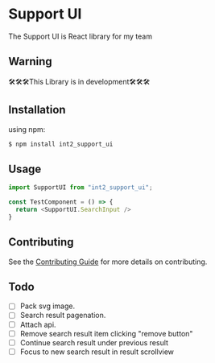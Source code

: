 # Support UI
The Support UI is React library for my team

## Warning
🛠️🛠️🛠️This Library is in development🛠️🛠️🛠️

## Installation
using npm:
```js
$ npm install int2_support_ui
```

## Usage
```js
import SupportUI from "int2_support_ui";

const TestComponent = () => {
  return <SupportUI.SearchInput />
}
```

## Contributing

See the [Contributing Guide](https://github.com/IntellectusCorp/support_ui/blob/main/Contributing.md) for more details on contributing.

## Todo
 - [ ] Pack svg image.
 - [ ] Search result pagenation.
 - [ ] Attach api.
 - [ ] Remove search result item clicking "remove button"
 - [ ] Continue search result under previous result
 - [ ] Focus to new search result in result scrollview
